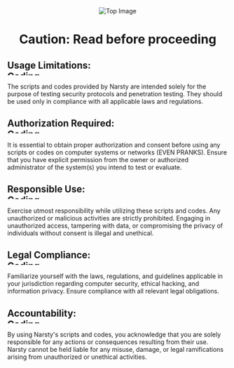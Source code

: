 <!DOCTYPE html> 
<html lang="en">
<head>
  <meta charset="utf-8">
</head>
<body>
  <div align="center"> 
    <img src="https://www.nist.gov/sites/default/files/2019-12/cyberattack-blogfeaturedimage-763.png" alt="Top Image">
  </div>
  <div align="center">
  <h1>Caution: Read before proceeding</h1>
</div>
  <div class="section">
    <h2>Usage Limitations:
    <img alt="Coding" width="1473" height="10" src="https://www.ncsc.gov.uk/images/malware%20warning.jpg"></h2>
    <p>The scripts and codes provided by Narsty are intended solely for the purpose of testing security protocols and penetration testing. They should be used only in compliance with all applicable laws and regulations.</p>
  </div>
  <div class="section">
    <h2>Authorization Required:
    <img alt="Coding" width="1473" height="10" src="https://www.ncsc.gov.uk/images/malware%20warning.jpg"></h2>
    <p>It is essential to obtain proper authorization and consent before using any scripts or codes on computer systems or networks (EVEN PRANKS). Ensure that you have explicit permission from the owner or authorized administrator of the system(s) you intend to test or evaluate.</p>
  </div>
  <div class="section">
    <h2>Responsible Use:
    <img alt="Coding" width="1473" height="10" src="https://www.ncsc.gov.uk/images/malware%20warning.jpg"></h2>
    <p>Exercise utmost responsibility while utilizing these scripts and codes. Any unauthorized or malicious activities are strictly prohibited. Engaging in unauthorized access, tampering with data, or compromising the privacy of individuals without consent is illegal and unethical.</p>
  </div>
  <div class="section">
    <h2>Legal Compliance:
    <img alt="Coding" width="1473" height="10" src="https://www.ncsc.gov.uk/images/malware%20warning.jpg"></h2>
    <p>Familiarize yourself with the laws, regulations, and guidelines applicable in your jurisdiction regarding computer security, ethical hacking, and information privacy. Ensure compliance with all relevant legal obligations.</p>
  </div>
  <div class="section">
    <h2>Accountability:
    <img alt="Coding" width="1473" height="10" src="https://www.ncsc.gov.uk/images/malware%20warning.jpg"></h2>
    <p>By using Narsty's scripts and codes, you acknowledge that you are solely responsible for any actions or consequences resulting from their use. Narsty cannot be held liable for any misuse, damage, or legal ramifications arising from unauthorized or unethical activities.</p>
  </div>
</body>
</html>
